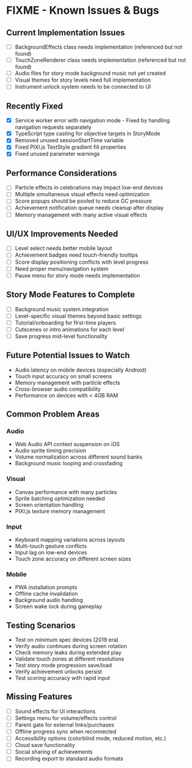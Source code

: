 # FIXME - Known Issues & Bugs

## Current Implementation Issues
- [ ] BackgroundEffects class needs implementation (referenced but not found)
- [ ] TouchZoneRenderer class needs implementation (referenced but not found)
- [ ] Audio files for story mode background music not yet created
- [ ] Visual themes for story levels need full implementation
- [ ] Instrument unlock system needs to be connected to UI

## Recently Fixed
- [x] Service worker error with navigation mode - Fixed by handling navigation requests separately
- [x] TypeScript type casting for objective targets in StoryMode
- [x] Removed unused sessionStartTime variable
- [x] Fixed PIXI.js TextStyle gradient fill properties
- [x] Fixed unused parameter warnings

## Performance Considerations
- [ ] Particle effects in celebrations may impact low-end devices
- [ ] Multiple simultaneous visual effects need optimization
- [ ] Score popups should be pooled to reduce GC pressure
- [ ] Achievement notification queue needs cleanup after display
- [ ] Memory management with many active visual effects

## UI/UX Improvements Needed
- [ ] Level select needs better mobile layout
- [ ] Achievement badges need touch-friendly tooltips
- [ ] Score display positioning conflicts with level progress
- [ ] Need proper menu/navigation system
- [ ] Pause menu for story mode needs implementation

## Story Mode Features to Complete
- [ ] Background music system integration
- [ ] Level-specific visual themes beyond basic settings
- [ ] Tutorial/onboarding for first-time players
- [ ] Cutscenes or intro animations for each level
- [ ] Save progress mid-level functionality

## Future Potential Issues to Watch
- Audio latency on mobile devices (especially Android)
- Touch input accuracy on small screens
- Memory management with particle effects
- Cross-browser audio compatibility
- Performance on devices with < 4GB RAM

## Common Problem Areas
### Audio
- Web Audio API context suspension on iOS
- Audio sprite timing precision
- Volume normalization across different sound banks
- Background music looping and crossfading

### Visual
- Canvas performance with many particles
- Sprite batching optimization needed
- Screen orientation handling
- PIXI.js texture memory management

### Input
- Keyboard mapping variations across layouts
- Multi-touch gesture conflicts
- Input lag on low-end devices
- Touch zone accuracy on different screen sizes

### Mobile
- PWA installation prompts
- Offline cache invalidation
- Background audio handling
- Screen wake lock during gameplay

## Testing Scenarios
- Test on minimum spec devices (2019 era)
- Verify audio continues during screen rotation
- Check memory leaks during extended play
- Validate touch zones at different resolutions
- Test story mode progression save/load
- Verify achievement unlocks persist
- Test scoring accuracy with rapid input

## Missing Features
- [ ] Sound effects for UI interactions
- [ ] Settings menu for volume/effects control
- [ ] Parent gate for external links/purchases
- [ ] Offline progress sync when reconnected
- [ ] Accessibility options (colorblind mode, reduced motion, etc.)
- [ ] Cloud save functionality
- [ ] Social sharing of achievements
- [ ] Recording export to standard audio formats